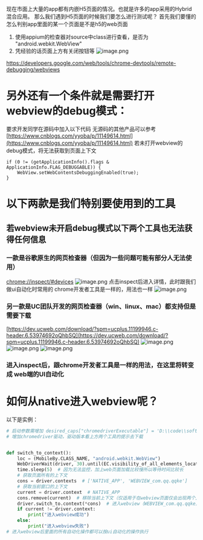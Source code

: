 现在市面上大量的app都有内嵌H5页面的情况。也就是许多的app采用的Hybrid混合应用。
那么我们遇到H5页面的时候我们要怎么进行测试呢？
首先我们要懂的怎么判别app里面的某一个页面是不是h5的web页面
  1. 使用appium的检查器对source中class进行查看，是否为 "android.webkit.WebView"
  2. 凭经验的话页面上方有关闭按钮等
![image.png](https://upload-images.jianshu.io/upload_images/20499241-9ddcb01e0d26688c.png?imageMogr2/auto-orient/strip%7CimageView2/2/w/1240)


https://developers.google.com/web/tools/chrome-devtools/remote-debugging/webviews

# 另外还有一个条件就是需要打开webview的debug模式：
要求开发同学在源码中加入以下代码
无源码的其他产品可以参考
[https://www.cnblogs.com/yyoba/p/11149614.html](https://www.cnblogs.com/yyoba/p/11149614.html)
若未打开webview的debug模式，将无法获取到页面上下文
```javascrip
if (0 != (getApplicationInfo().flags & ApplicationInfo.FLAG_DEBUGGABLE)) {
    WebView.setWebContentsDebuggingEnabled(true);
}
```
# 以下两款是我们特别要使用到的工具
## 若webview未开启debug模式以下两个工具也无法获得任何信息
### 一款是谷歌原生的网页检查器（但因为一些问题可能有部分人无法使用）

[chrome://inspect/#devices](chrome://inspect/#devices)
![image.png](https://upload-images.jianshu.io/upload_images/20499241-c6b96855481a3f21.png?imageMogr2/auto-orient/strip%7CimageView2/2/w/1240)
点击inspect后进入详情，此时跟我们做ui自动化时常用的 chrome开发者工具是一样的，用法也一样
![image.png](https://upload-images.jianshu.io/upload_images/20499241-11ab5debf27ee579.png?imageMogr2/auto-orient/strip%7CimageView2/2/w/1240)

### 另一款是UC团队开发的网页检查器（win、linux、mac）都支持但是需要下载
[https://dev.ucweb.com/download/?spm=ucplus.11199946.c-header.6.53974692oQhbSQ](https://dev.ucweb.com/download/?spm=ucplus.11199946.c-header.6.53974692oQhbSQ)
![image.png](https://upload-images.jianshu.io/upload_images/20499241-d59ae671c5fc2b34.png?imageMogr2/auto-orient/strip%7CimageView2/2/w/1240)
![image.png](https://upload-images.jianshu.io/upload_images/20499241-20d5ce88b65e8281.png?imageMogr2/auto-orient/strip%7CimageView2/2/w/1240)
![image.png](https://upload-images.jianshu.io/upload_images/20499241-0a7b35847b366532.png?imageMogr2/auto-orient/strip%7CimageView2/2/w/1240)

###  进入inspect后，跟chrome开发者工具是一样的用法，在这里将转变成 web端的UI自动化

# 如何从native进入webview呢？
以下是实例：
```python
# 启动参数需增加 desired_caps["chromedriverExecutable"] = 'D:\\code\\softspace\\66-68\\chromedriver.exe'
# 增加chromedriver驱动，驱动版本看上方两个工具的提示去下载


def switch_to_context():
    loc = (MobileBy.CLASS_NAME, "android.webkit.WebView")
    WebDriverWait(driver, 30).until(EC.visibility_of_all_elements_located(loc))  # 等待webview页面加载，因为是在另一个context中所以监控无效，可去除该等待
    time.sleep(5)  # 因为无法监控，加上web页面加载比较慢所以等待时间比较长
    # 获取页面所有的上下文
    cons = driver.contexts  # ['NATIVE_APP', 'WEBVIEW_com.qq.qqke']
    # 获取当前窗口的上下文
    current = driver.context  # NATIVE_APP
    cons.remove(current)  # 移除当前上下文（仅适用于在webview页面仅会出现两个上下文的情况）
    driver.switch_to.context(*cons)  # 进入webview（WEBVIEW_com.qq.qqke）
    if current != driver.context:
        print("进入webview成功")
    else:
        print("进入webview失败")
# 进入webview后里面的所有自动化操作都可以按ui自动化的操作执行
```
